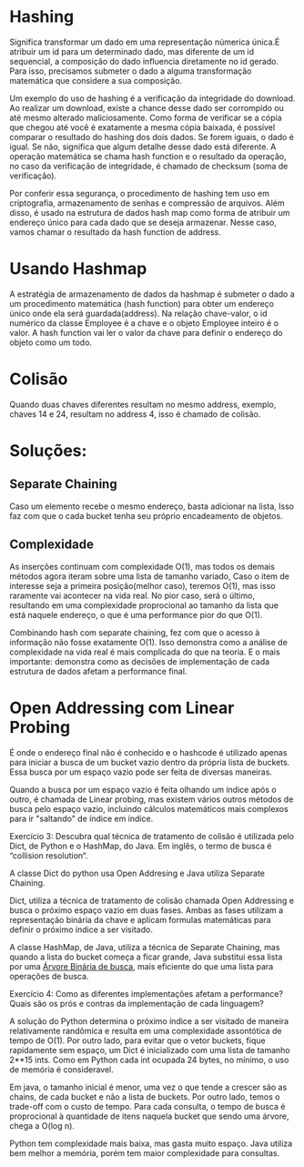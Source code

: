 # Hashing

Significa transformar um dado em uma representação númerica única.É atribuir um id para um determinado dado, mas diferente de um id sequencial, a composição do dado influencia diretamente no id gerado. Para isso, precisamos submeter o dado a alguma transformação matemática que considere a sua composição.

Um exemplo do uso de hashing é a verificação da integridade do download. Ao realizar um download, existe a chance desse dado ser corrompido ou até mesmo alterado maliciosamente. Como forma de verificar se a cópia que chegou até você é exatamente a mesma cópia baixada, é possível comparar o resultado do hashing dos dois dados. Se forem iguais, o dado é igual. Se não, significa que algum detalhe desse dado está diferente. A operação matemática se chama hash function e o resultado da operação, no caso da verificação de integridade, é chamado de checksum (soma de verificação).

Por conferir essa segurança, o procedimento de hashing tem uso em criptografia, armazenamento de senhas e compressão de arquivos. Além disso, é usado na estrutura de dados hash map como forma de atribuir um endereço único para cada dado que se deseja armazenar. Nesse caso, vamos chamar o resultado da hash function de address.

# Usando Hashmap

A estratégia de armazenamento de dados da hashmap é submeter o dado a um procedimento matemática (hash function) para obter um endereço único onde ela será guardada(address). Na relação chave-valor, o id numérico da classe Employee é a chave e o objeto Employee inteiro é o valor. A hash function vai ler o valor da chave para definir o endereço do objeto como um todo.

# Colisão

Quando duas chaves diferentes resultam no mesmo address, exemplo, chaves 14 e 24, resultam no address 4, isso é chamado de colisão.

# Soluções:

## Separate Chaining

Caso um elemento recebe o mesmo endereço, basta adicionar na lista, Isso faz com que o cada bucket tenha seu próprio encadeamento de objetos.

## Complexidade

As inserções continuam com complexidade O(1), mas todos os demais métodos agora iteram sobre uma lista de tamanho variado, Caso o item de interesse seja a primeira posição(melhor caso), teremos O(1), mas isso raramente vai acontecer na vida real. No pior caso, será o último, resultando em uma complexidade proprocional ao tamanho da lista que está naquele endereço, o que é uma performance pior do que O(1).

Combinando hash com separate chaining, fez com que o acesso à informação não fosse exatamente O(1). Isso demonstra como a análise de complexidade na vida real é mais complicada do que na teoria. E o mais importante: demonstra como as decisões de implementação de cada estrutura de dados afetam a performance final.

# Open Addressing com Linear Probing

É onde o endereço final não é conhecido e o hashcode é utilizado apenas para iniciar a busca de um bucket vazio dentro da própria lista de buckets. Essa busca por um espaço vazio pode ser feita de diversas maneiras.

Quando a busca por um espaço vazio é feita olhando um índice após o outro, é chamada de Linear probing, mas existem vários outros métodos de busca pelo espaço vazio, incluindo cálculos matemáticos mais complexos para ir "saltando" de índice em índice.

Exercício 3: Descubra qual técnica de tratamento de colisão é utilizada pelo Dict, de Python e o HashMap, do Java. Em inglês, o termo de busca é “collision resolution“.

A classe Dict do python usa Open Addresing e Java utiliza Separate Chaining.

Dict, utiliza a técnica de tratamento de colisão chamada Open Addressing e busca  o próximo espaço vazio em duas fases. Ambas as fases utilizam a representação binária da chave e aplicam formulas matemáticas para definir o próximo índice a ser visitado.

A classe HashMap, de Java, utiliza a técnica de Separate Chaining, mas quando a lista do bucket começa a ficar grande, Java substitui essa lista por uma [Árvore Binária de busca](https://pt.wikipedia.org/wiki/%C3%81rvore_bin%C3%A1ria_de_busca), mais eficiente do que uma lista para operações de busca.

Exercício 4: Como as diferentes implementações afetam a performance? Quais são os prós e contras da implementação de cada linguagem?

A solução do Python determina o próximo índice a ser visitado de maneira relativamente randômica e resulta em uma complexidade assontótica de tempo de O(1). Por outro lado, para evitar que o vetor buckets, fique rapidamente sem espaço, um Dict é inicializado com uma lista de tamanho 2**15 ints. Como em Python cada int ocupada 24 bytes, no mínimo, o uso de memória é consideravel.

Em java, o tamanho inicial é menor, uma vez o que tende a crescer são as chains, de cada bucket e não a lista de buckets. Por outro lado, temos o trade-off com o custo de tempo. Para cada consulta, o tempo de busca é proprocional à quantidade de itens naquela bucket que sendo uma árvore, chega a O(log n).

Python tem complexidade mais baixa, mas gasta muito espaço. Java utiliza bem melhor a memória, porém tem maior complexidade para consultas.
